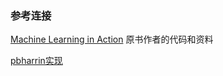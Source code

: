 ### 参考连接

[Machine Learning in Action](https://www.manning.com/books/machine-learning-in-action) 原书作者的代码和资料

[pbharrin实现](https://github.com/pbharrin/machinelearninginaction) 